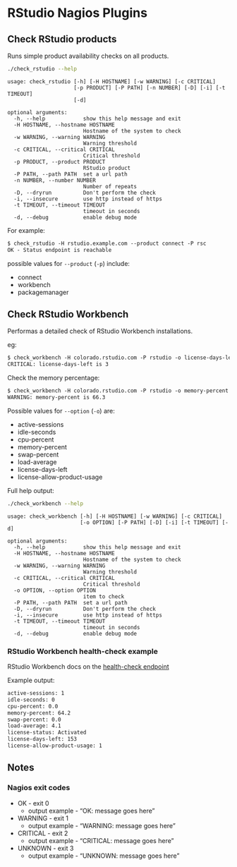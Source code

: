 # RStudio Nagios Plugins

## Check RStudio products

Runs simple product availability checks on all products.

``` bash
./check_rstudio --help
```

    usage: check_rstudio [-h] [-H HOSTNAME] [-w WARNING] [-c CRITICAL]
                         [-p PRODUCT] [-P PATH] [-n NUMBER] [-D] [-i] [-t TIMEOUT]
                         [-d]

    optional arguments:
      -h, --help            show this help message and exit
      -H HOSTNAME, --hostname HOSTNAME
                            Hostname of the system to check
      -w WARNING, --warning WARNING
                            Warning threshold
      -c CRITICAL, --critical CRITICAL
                            Critical threshold
      -p PRODUCT, --product PRODUCT
                            RStudio product
      -P PATH, --path PATH  set a url path
      -n NUMBER, --number NUMBER
                            Number of repeats
      -D, --dryrun          Don't perform the check
      -i, --insecure        use http instead of https
      -t TIMEOUT, --timeout TIMEOUT
                            timeout in seconds
      -d, --debug           enable debug mode

For example:

``` default
$ check_rstudio -H rstudio.example.com --product connect -P rsc
OK - Status endpoint is reachable
```

possible values for `--product` (`-p`) include:

-   connect
-   workbench
-   packagemanager

## Check RStudio Workbench

Performas a detailed check of RStudio Workbench installations.

eg:

``` default
$ check_workbench -H colorado.rstudio.com -P rstudio -o license-days-left -w 30 -c 10
CRITICAL: license-days-left is 3
```

Check the memory percentage:

``` default
$ check_workbench -H colorado.rstudio.com -P rstudio -o memory-percent -w 60 -c 80
WARNING: memory-percent is 66.3
```

Possible values for `--option` (`-o`) are:

-   active-sessions
-   idle-seconds
-   cpu-percent
-   memory-percent
-   swap-percent
-   load-average
-   license-days-left
-   license-allow-product-usage

Full help output:

``` bash
./check_workbench --help
```

    usage: check_workbench [-h] [-H HOSTNAME] [-w WARNING] [-c CRITICAL]
                           [-o OPTION] [-P PATH] [-D] [-i] [-t TIMEOUT] [-d]

    optional arguments:
      -h, --help            show this help message and exit
      -H HOSTNAME, --hostname HOSTNAME
                            Hostname of the system to check
      -w WARNING, --warning WARNING
                            Warning threshold
      -c CRITICAL, --critical CRITICAL
                            Critical threshold
      -o OPTION, --option OPTION
                            item to check
      -P PATH, --path PATH  set a url path
      -D, --dryrun          Don't perform the check
      -i, --insecure        use http instead of https
      -t TIMEOUT, --timeout TIMEOUT
                            timeout in seconds
      -d, --debug           enable debug mode

### RStudio Workbench health-check example

RStudio Workbench docs on the [health-check
endpoint](https://docs.rstudio.com/ide/server-pro/auditing_and_monitoring/server_health_checks.html)

Example output:

``` default
active-sessions: 1
idle-seconds: 0
cpu-percent: 0.0
memory-percent: 64.2
swap-percent: 0.0
load-average: 4.1
license-status: Activated
license-days-left: 153
license-allow-product-usage: 1
```

## Notes

### Nagios exit codes

-   OK - exit 0
    -   output example - “OK: message goes here”
-   WARNING - exit 1
    -   output example - “WARNING: message goes here”
-   CRITICAL - exit 2
    -   output example - “CRITICAL: message goes here”
-   UNKNOWN - exit 3
    -   output example - “UNKNOWN: message goes here”
